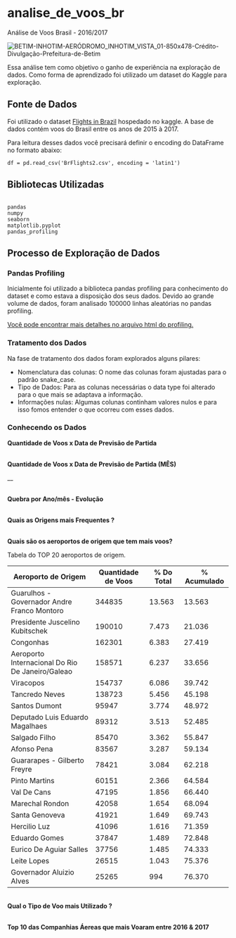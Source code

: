 # analise_de_voos_br
Análise de Voos Brasil - 2016/2017

![BETIM-INHOTIM-AERÓDROMO_INHOTIM_VISTA_01-850x478-Crédito-Divulgação-Prefeitura-de-Betim](https://user-images.githubusercontent.com/105611774/173662732-4479288a-ac62-4ce7-a1d0-7a8ab99f5f69.jpg)

Essa análise tem como objetivo o ganho de experiência na exploração de dados. Como forma de aprendizado foi utilizado um dataset do Kaggle para exploração.

## Fonte de Dados

Foi utilizado o dataset [Flights in Brazil](https://www.kaggle.com/ramirobentes/flights-in-brazil) hospedado no kaggle. A base de dados contém voos do Brasil entre os anos de 2015 à 2017.

Para leitura desses dados você precisará definir o encoding do DataFrame no formato abaixo: 

```
df = pd.read_csv('BrFlights2.csv', encoding = 'latin1')
```

## Bibliotecas Utilizadas

```

pandas
numpy
seaborn
matplotlib.pyplot
pandas_profiling

```

## Processo de Exploração de Dados

### Pandas Profiling
Inicialmente foi utilizado a biblioteca pandas profiling para conhecimento do dataset e como estava a disposição dos seus dados. Devido ao grande volume de dados, foram analisado 100000 linhas aleatórias no pandas profiling.

[Você pode encontrar mais detalhes no arquivo html do profiling.](https://github.com/lucasmbribeiro/exemplo_repositorio/blob/main/df_voos_profile_dark_mode.html) 

### Tratamento dos Dados

Na fase de tratamento dos dados foram explorados alguns pilares:

* Nomenclatura das colunas: O nome das colunas foram ajustadas para o padrão snake_case.
* Tipo de Dados: Para as colunas necessárias o data type foi alterado para o que mais se adaptava a informação.
* Informações nulas: Algumas colunas continham valores nulos e para isso fomos entender o que ocorreu com esses dados.

### Conhecendo os Dados

__Quantidade de Voos x Data de Previsão de Partida__


<br> __Quantidade de Voos x Data de Previsão de Partida (MÊS)__



__

<br> __Quebra por Ano/mês - Evolução__

<br> __Quais as Origens mais Frequentes ?__



<br> __Quais são os aeroportos de origem que tem mais voos?__

Tabela do TOP 20 aeroportos de origem.

| Aeroporto de Origem                              | Quantidade de Voos | % Do Total | % Acumulado |
|--------------------------------------------------|--------------------|------------|-------------|
| Guarulhos - Governador Andre Franco Montoro      | 344835             | 13.563     | 13.563      |
| Presidente Juscelino Kubitschek                  | 190010             | 7.473      | 21.036      |
| Congonhas                                        | 162301             | 6.383      | 27.419      |
| Aeroporto Internacional Do Rio De Janeiro/Galeao | 158571             | 6.237      | 33.656      |
| Viracopos                                        | 154737             | 6.086      | 39.742      |
| Tancredo Neves                                   | 138723             | 5.456      | 45.198      |
| Santos Dumont                                    | 95947              | 3.774      | 48.972      |
| Deputado Luis Eduardo Magalhaes                  | 89312              | 3.513      | 52.485      |
| Salgado Filho                                    | 85470              | 3.362      | 55.847      |
| Afonso Pena                                      | 83567              | 3.287      | 59.134      |
| Guararapes - Gilberto Freyre                     | 78421              | 3.084      | 62.218      |
| Pinto Martins                                    | 60151              | 2.366      | 64.584      |
| Val De Cans                                      | 47195              | 1.856      | 66.440      |
| Marechal Rondon                                  | 42058              | 1.654      | 68.094      |
| Santa Genoveva                                   | 41921              | 1.649      | 69.743      |
| Hercilio Luz                                     | 41096              | 1.616      | 71.359      |
| Eduardo Gomes                                    | 37847              | 1.489      | 72.848      |
| Eurico De Aguiar Salles                          | 37756              | 1.485      | 74.333      |
| Leite Lopes                                      | 26515              | 1.043      | 75.376      |
| Governador Aluizio Alves                         | 25265              | 994        | 76.370      |


<br> __Qual o Tipo de Voo mais Utilizado ?__



<br> __Top 10 das Companhias Áereas que mais Voaram entre 2016 & 2017__








